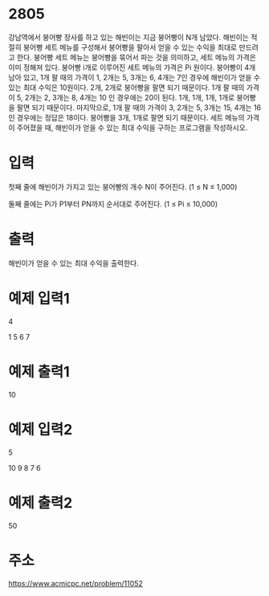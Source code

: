 # 2805
강남역에서 붕어빵 장사를 하고 있는 해빈이는 지금 붕어빵이 N개 남았다.
해빈이는 적절히 붕어빵 세트 메뉴를 구성해서 붕어빵을 팔아서 얻을 수 있는 수익을 최대로 만드려고 한다. 붕어빵 세트 메뉴는 붕어빵을 묶어서 파는 것을 의미하고, 세트 메뉴의 가격은 이미 정해져 있다.
붕어빵 i개로 이루어진 세트 메뉴의 가격은 Pi 원이다.
붕어빵이 4개 남아 있고, 1개 팔 때의 가격이 1, 2개는 5, 3개는 6, 4개는 7인 경우에 해빈이가 얻을 수 있는 최대 수익은 10원이다. 2개, 2개로 붕어빵을 팔면 되기 때문이다.
1개 팔 때의 가격이 5, 2개는 2, 3개는 8, 4개는 10 인 경우에는 20이 된다. 1개, 1개, 1개, 1개로 붕어빵을 팔면 되기 때문이다.
마지막으로, 1개 팔 때의 가격이 3, 2개는 5, 3개는 15, 4개는 16인 경우에는 정답은 18이다. 붕어빵을 3개, 1개로 팔면 되기 때문이다.
세트 메뉴의 가격이 주어졌을 때, 해빈이가 얻을 수 있는 최대 수익을 구하는 프로그램을 작성하시오.

# 입력
첫째 줄에 해빈이가 가지고 있는 붕어빵의 개수 N이 주어진다. (1 ≤ N ≤ 1,000)

둘째 줄에는 Pi가 P1부터 PN까지 순서대로 주어진다. (1 ≤ Pi ≤ 10,000)

# 출력
해빈이가 얻을 수 있는 최대 수익을 출력한다.

# 예제 입력1
4

1 5 6 7


# 예제 출력1
10

# 예제 입력2
5

10 9 8 7 6


# 예제 출력2
50

# 주소
https://www.acmicpc.net/problem/11052
